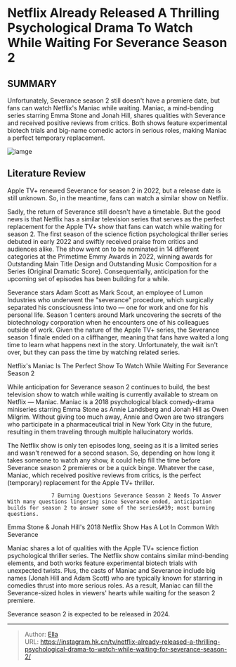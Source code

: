 # Netflix Already Released A Thrilling Psychological Drama To Watch While Waiting For Severance Season 2


## SUMMARY 



  Unfortunately, Severance season 2 still doesn&#39;t have a premiere date, but fans can watch Netflix&#39;s Maniac while waiting.   Maniac, a mind-bending series starring Emma Stone and Jonah Hill, shares qualities with Severance and received positive reviews from critics.   Both shows feature experimental biotech trials and big-name comedic actors in serious roles, making Maniac a perfect temporary replacement.  

![iamge](https://static1.srcdn.com/wordpress/wp-content/uploads/2024/01/netflixreleased_psychologicaldrama_towatchwhilewaitingforseverance.jpg)

## Literature Review
Apple TV&#43; renewed Severance for season 2 in 2022, but a release date is still unknown. So, in the meantime, fans can watch a similar show on Netflix.




Sadly, the return of Severance still doesn&#39;t have a timetable. But the good news is that Netflix has a similar television series that serves as the perfect replacement for the Apple TV&#43; show that fans can watch while waiting for season 2. The first season of the science fiction psychological thriller series debuted in early 2022 and swiftly received praise from critics and audiences alike. The show went on to be nominated in 14 different categories at the Primetime Emmy Awards in 2022, winning awards for Outstanding Main Title Design and Outstanding Music Composition for a Series (Original Dramatic Score). Consequentially, anticipation for the upcoming set of episodes has been building for a while.




Severance stars Adam Scott as Mark Scout, an employee of Lumon Industries who underwent the &#34;severance&#34; procedure, which surgically separated his consciousness into two — one for work and one for his personal life. Season 1 centers around Mark uncovering the secrets of the biotechnology corporation when he encounters one of his colleagues outside of work. Given the nature of the Apple TV&#43; series, the Severance season 1 finale ended on a cliffhanger, meaning that fans have waited a long time to learn what happens next in the story. Unfortunately, the wait isn&#39;t over, but they can pass the time by watching related series.


 Netflix&#39;s Maniac Is The Perfect Show To Watch While Waiting For Severance Season 2 
          

While anticipation for Severance season 2 continues to build, the best television show to watch while waiting is currently available to stream on Netflix — Maniac. Maniac is a 2018 psychological black comedy-drama miniseries starring Emma Stone as Annie Landsberg and Jonah Hill as Owen Milgrim. Without giving too much away, Annie and Owen are two strangers who participate in a pharmaceutical trial in New York City in the future, resulting in them traveling through multiple hallucinatory worlds.




The Netflix show is only ten episodes long, seeing as it is a limited series and wasn&#39;t renewed for a second season. So, depending on how long it takes someone to watch any show, it could help fill the time before Severance season 2 premieres or be a quick binge. Whatever the case, Maniac, which received positive reviews from critics, is the perfect (temporary) replacement for the Apple TV&#43; thriller.

                  7 Burning Questions Severance Season 2 Needs To Answer   With many questions lingering since Severance ended, anticipation builds for season 2 to answer some of the series&#39; most burning questions.     



 Emma Stone &amp; Jonah Hill&#39;s 2018 Netflix Show Has A Lot In Common With Severance 
          

Maniac shares a lot of qualities with the Apple TV&#43; science fiction psychological thriller series. The Netflix show contains similar mind-bending elements, and both works feature experimental biotech trials with unexpected twists. Plus, the casts of Maniac and Severance include big names (Jonah Hill and Adam Scott) who are typically known for starring in comedies thrust into more serious roles. As a result, Maniac can fill the Severance-sized holes in viewers&#39; hearts while waiting for the season 2 premiere.






Severance season 2 is expected to be released in 2024.





---

> Author: [Ella](https://instagram.hk.cn/)  
> URL: https://instagram.hk.cn/tv/netflix-already-released-a-thrilling-psychological-drama-to-watch-while-waiting-for-severance-season-2/  


